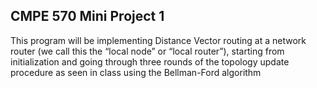 ## CMPE 570 Mini Project 1

This program will be implementing Distance Vector routing at a network router (we call this the “local node” or “local router”), starting from initialization and going through three rounds of the topology update procedure as seen in class using the Bellman-Ford algorithm
